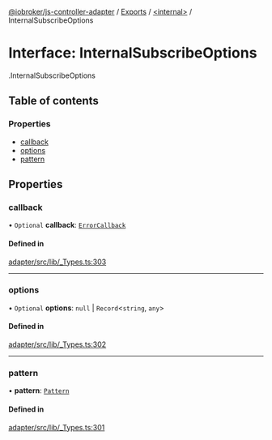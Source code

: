 [@iobroker/js-controller-adapter](../README.md) / [Exports](../modules.md) / [<internal\>](../modules/internal_.md) / InternalSubscribeOptions

# Interface: InternalSubscribeOptions

[<internal>](../modules/internal_.md).InternalSubscribeOptions

## Table of contents

### Properties

- [callback](internal_.InternalSubscribeOptions.md#callback)
- [options](internal_.InternalSubscribeOptions.md#options)
- [pattern](internal_.InternalSubscribeOptions.md#pattern)

## Properties

### callback

• `Optional` **callback**: [`ErrorCallback`](../modules/internal_.md#errorcallback)

#### Defined in

[adapter/src/lib/_Types.ts:303](https://github.com/ioBroker/ioBroker.js-controller/blob/87eb3b2c/packages/adapter/src/lib/_Types.ts#L303)

___

### options

• `Optional` **options**: ``null`` \| `Record`<`string`, `any`\>

#### Defined in

[adapter/src/lib/_Types.ts:302](https://github.com/ioBroker/ioBroker.js-controller/blob/87eb3b2c/packages/adapter/src/lib/_Types.ts#L302)

___

### pattern

• **pattern**: [`Pattern`](../modules/internal_.md#pattern)

#### Defined in

[adapter/src/lib/_Types.ts:301](https://github.com/ioBroker/ioBroker.js-controller/blob/87eb3b2c/packages/adapter/src/lib/_Types.ts#L301)
